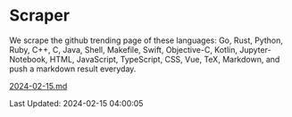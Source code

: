 # Scraper

We scrape the github trending page of these languages: Go, Rust, Python, Ruby, C++, C, Java, Shell, Makefile, Swift, Objective-C, Kotlin, Jupyter-Notebook, HTML, JavaScript, TypeScript, CSS, Vue, TeX, Markdown, and push a markdown result everyday.

[2024-02-15.md](https://github.com/yangwenmai/github-trending-backup/blob/master/2024-02-15.md)

Last Updated: 2024-02-15 04:00:05